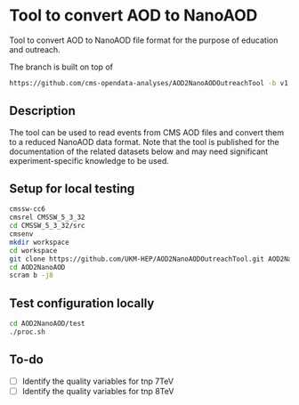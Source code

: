 # Tool to convert AOD to NanoAOD

Tool to convert AOD to NanoAOD file format for the purpose of education and outreach.

The branch is built on top of 

```bash
https://github.com/cms-opendata-analyses/AOD2NanoAODOutreachTool -b v1.2 AOD2NanoAOD
```

## Description

The tool can be used to read events from CMS AOD files and convert them to a reduced NanoAOD data format. Note that the tool is published for the documentation of the related datasets below and may need significant experiment-specific knowledge to be used.


## Setup for local testing

```bash
cmssw-cc6
cmsrel CMSSW_5_3_32
cd CMSSW_5_3_32/src
cmsenv
mkdir workspace
cd workspace
git clone https://github.com/UKM-HEP/AOD2NanoAODOutreachTool.git AOD2NanoAOD
cd AOD2NanoAOD
scram b -j8
```

## Test configuration locally

```bash
cd AOD2NanoAOD/test
./proc.sh
```

## To-do
- [ ] Identify the quality variables for tnp 7TeV
- [ ] Identify the quality variables for tnp 8TeV
